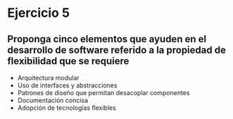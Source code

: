 # Ejercicio 5

## Proponga cinco elementos que ayuden en el desarrollo de software referido a la propiedad de flexibilidad que se requiere
* Arquitectura modular
* Uso de interfaces y abstracciones
* Patrones de diseño que permitan desacoplar componentes
* Documentación concisa
* Adopción de tecnologías flexibles 